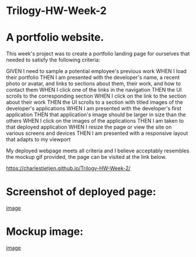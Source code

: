 # Trilogy-HW-Week-2

# A portfolio website.

This week's project was to create a portfolio landing page for ourselves that needed to satisfy the following criteria:

GIVEN I need to sample a potential employee's previous work
WHEN I load their portfolio
THEN I am presented with the developer's name, a recent photo or avatar, and links to sections about them, their work, and how to contact them
WHEN I click one of the links in the navigation
THEN the UI scrolls to the corresponding section
WHEN I click on the link to the section about their work
THEN the UI scrolls to a section with titled images of the developer's applications
WHEN I am presented with the developer's first application
THEN that application's image should be larger in size than the others
WHEN I click on the images of the applications
THEN I am taken to that deployed application
WHEN I resize the page or view the site on various screens and devices
THEN I am presented with a responsive layout that adapts to my viewport

My deployed webpage meets all criteria and I believe acceptably resembles the mockup gif provided, the page can be visited at the link below.

https://charlestietjen.github.io/Trilogy-HW-Week-2/

# Screenshot of deployed page:

[image](blob/main/project-screenshot.png)

# Mockup image:

[image](blob/main/homeworkdemo.gif?raw=true)